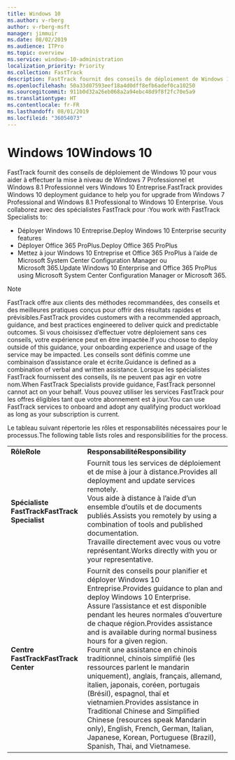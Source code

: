 ```yaml
---
title: Windows 10
ms.author: v-rberg
author: v-rberg-msft
manager: jimmuir
ms.date: 08/02/2019
ms.audience: ITPro
ms.topic: overview
ms.service: windows-10-administration
localization_priority: Priority
ms.collection: FastTrack
description: FastTrack fournit des conseils de déploiement de Windows 10 pour vous aider à effectuer la mise à niveau de Windows 7 Professionnel et Windows 8.1 Professionnel vers Windows 10 Entreprise.
ms.openlocfilehash: 50a33d07593eef18a4d0dff8efb6adef0ca10250
ms.sourcegitcommit: 911b0d32a26eb068a2a94ebc48d9f8f2fc70e5a9
ms.translationtype: HT
ms.contentlocale: fr-FR
ms.lasthandoff: 08/01/2019
ms.locfileid: "36054073"
---
```

# <a name="windows-10"></a><span data-ttu-id="9f30a-103">Windows 10</span><span class="sxs-lookup"><span data-stu-id="9f30a-103">Windows 10</span></span>

<span data-ttu-id="9f30a-104">FastTrack fournit des conseils de déploiement de Windows 10 pour vous aider à effectuer la mise à niveau de Windows 7 Professionnel et Windows 8.1 Professionnel vers Windows 10 Entreprise.</span><span class="sxs-lookup"><span data-stu-id="9f30a-104">FastTrack provides Windows 10 deployment guidance to help you for upgrade from Windows 7 Professional and Windows 8.1 Professional to Windows 10 Enterprise.</span></span> <span data-ttu-id="9f30a-105">Vous collaborez avec des spécialistes FastTrack pour :</span><span class="sxs-lookup"><span data-stu-id="9f30a-105">You work with FastTrack Specialists to:</span></span>

- <span data-ttu-id="9f30a-106">Déployer Windows 10 Entreprise.</span><span class="sxs-lookup"><span data-stu-id="9f30a-106">Deploy Windows 10 Enterprise security features</span></span>
- <span data-ttu-id="9f30a-107">Déployer Office 365 ProPlus.</span><span class="sxs-lookup"><span data-stu-id="9f30a-107">Deploy Office 365 ProPlus</span></span> 
- <span data-ttu-id="9f30a-108">Mettez à jour Windows 10 Entreprise et Office 365 ProPlus à l’aide de Microsoft System Center Configuration Manager ou Microsoft 365.</span><span class="sxs-lookup"><span data-stu-id="9f30a-108">Update Windows 10 Enterprise and Office 365 ProPlus using Microsoft System Center Configuration Manager or Microsoft 365.</span></span>
  
> [!NOTE]
> <span data-ttu-id="9f30a-109">FastTrack offre aux clients des méthodes recommandées, des conseils et des meilleures pratiques conçus pour offrir des résultats rapides et prévisibles.</span><span class="sxs-lookup"><span data-stu-id="9f30a-109">FastTrack provides customers with a recommended approach, guidance, and best practices engineered to deliver quick and predictable outcomes.</span></span> <span data-ttu-id="9f30a-110">Si vous choisissez d’effectuer votre déploiement sans ces conseils, votre expérience peut en être impactée.</span><span class="sxs-lookup"><span data-stu-id="9f30a-110">If you choose to deploy outside of this guidance, your onboarding experience and usage of the service may be impacted.</span></span> <span data-ttu-id="9f30a-111">Les conseils sont définis comme une combinaison d’assistance orale et écrite.</span><span class="sxs-lookup"><span data-stu-id="9f30a-111">Guidance is defined as a combination of verbal and written assistance.</span></span> <span data-ttu-id="9f30a-112">Lorsque les spécialistes FastTrack fournissent des conseils, ils ne peuvent pas agir en votre nom.</span><span class="sxs-lookup"><span data-stu-id="9f30a-112">When FastTrack Specialists provide guidance, FastTrack personnel cannot act on your behalf.</span></span> <span data-ttu-id="9f30a-113">Vous pouvez utiliser les services FastTrack pour les offres éligibles tant que votre abonnement est à jour.</span><span class="sxs-lookup"><span data-stu-id="9f30a-113">You can use FastTrack services to onboard and adopt any qualifying product workload as long as your subscription is current.</span></span>  
    
<span data-ttu-id="9f30a-114">Le tableau suivant répertorie les rôles et responsabilités nécessaires pour le processus.</span><span class="sxs-lookup"><span data-stu-id="9f30a-114">The following table lists roles and responsibilities for the process.</span></span>

|||
|:-----|:-----|
|<span data-ttu-id="9f30a-115">**Rôle**</span><span class="sxs-lookup"><span data-stu-id="9f30a-115">**Role**</span></span> <br/> |<span data-ttu-id="9f30a-116">**Responsabilité**</span><span class="sxs-lookup"><span data-stu-id="9f30a-116">**Responsibility**</span></span> <br/> |
|<span data-ttu-id="9f30a-117">**Spécialiste FastTrack**</span><span class="sxs-lookup"><span data-stu-id="9f30a-117">**FastTrack Specialist**</span></span> <br/> |<span data-ttu-id="9f30a-118">Fournit tous les services de déploiement et de mise à jour à distance.</span><span class="sxs-lookup"><span data-stu-id="9f30a-118">Provides all deployment and update services remotely.</span></span>  <br/> <span data-ttu-id="9f30a-119">Vous aide à distance à l’aide d’un ensemble d’outils et de documents publiés.</span><span class="sxs-lookup"><span data-stu-id="9f30a-119">Assists you remotely by using a combination of tools and published documentation.</span></span> <br/> <span data-ttu-id="9f30a-120">Travaille directement avec vous ou votre représentant.</span><span class="sxs-lookup"><span data-stu-id="9f30a-120">Works directly with you or your representative.</span></span>|
|<span data-ttu-id="9f30a-121">**Centre FastTrack**</span><span class="sxs-lookup"><span data-stu-id="9f30a-121">**FastTrack Center**</span></span>  <br/> |<span data-ttu-id="9f30a-122">Fournit des conseils pour planifier et déployer Windows 10 Entreprise.</span><span class="sxs-lookup"><span data-stu-id="9f30a-122">Provides guidance to plan and deploy Windows 10 Enterprise.</span></span>   <br/> <span data-ttu-id="9f30a-123">Assure l’assistance et est disponible pendant les heures normales d’ouverture de chaque région.</span><span class="sxs-lookup"><span data-stu-id="9f30a-123">Provides assistance and is available during normal business hours for a given region.</span></span> <br/> <span data-ttu-id="9f30a-124">Fournit une assistance en chinois traditionnel, chinois simplifié (les ressources parlent le mandarin uniquement), anglais, français, allemand, italien, japonais, coréen, portugais (Brésil), espagnol, thaï et vietnamien.</span><span class="sxs-lookup"><span data-stu-id="9f30a-124">Provides assistance in Traditional Chinese and Simplified Chinese (resources speak Mandarin only), English, French, German, Italian, Japanese, Korean, Portuguese (Brazil), Spanish, Thai, and Vietnamese.</span></span>|
 

 
